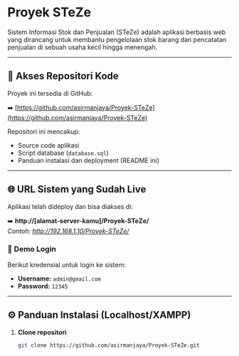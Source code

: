# Proyek STeZe

Sistem Informasi Stok dan Penjualan (STeZe) adalah aplikasi berbasis web yang dirancang untuk membantu pengelolaan stok barang dan pencatatan penjualan di sebuah usaha kecil hingga menengah.

---

## 🔗 Akses Repositori Kode
Proyek ini tersedia di GitHub:

➡️ [https://github.com/asirmanjaya/Proyek-STeZe](https://github.com/asirmanjaya/Proyek-STeZe)

Repositori ini mencakup:
- Source code aplikasi
- Script database (`database.sql`)
- Panduan instalasi dan deployment (README ini)

---

## 🌐 URL Sistem yang Sudah Live
Aplikasi telah dideploy dan bisa diakses di:

➡️ **http://[alamat-server-kamu]/Proyek-STeZe/**  
*Contoh: http://192.168.1.10/Proyek-STeZe/*

### 🔐 Demo Login
Berikut kredensial untuk login ke sistem:
- **Username:** `admin@gmail.com`
- **Password:** `12345`

---

## ⚙️ Panduan Instalasi (Localhost/XAMPP)

1. **Clone repositori**
   ```bash
   git clone https://github.com/asirmanjaya/Proyek-STeZe.git
